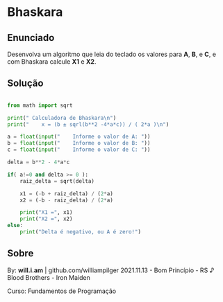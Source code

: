 # Bhaskara

## Enunciado

Desenvolva um algoritmo que leia do teclado os valores para **A**, **B**, e **C**, e com Bhaskara calcule **X1** e **X2**.

## Solução

```py

from math import sqrt

print(" Calculadora de Bhaskara\n")
print("    x = (b ± sqrl(b**2 -4*a*c)) / ( 2*a )\n")

a = float(input("    Informe o valor de A: "))
b = float(input("    Informe o valor de B: "))
c = float(input("    Informe o valor de C: "))

delta = b**2 - 4*a*c

if( a!=0 and delta >= 0 ):
    raiz_delta = sqrt(delta)

    x1 = (-b + raiz_delta) / (2*a)
    x2 = (-b - raiz_delta) / (2*a)

    print("X1 =", x1)
    print("X2 =", x2)
else:
    print("Delta é negativo, ou A é zero!")

```

## Sobre

By: **will.i.am** | github.com/williampilger
2021.11.13 - Bom Princípio - RS
♪ Blood Brothers - Iron Maiden

Curso: Fundamentos de Programação